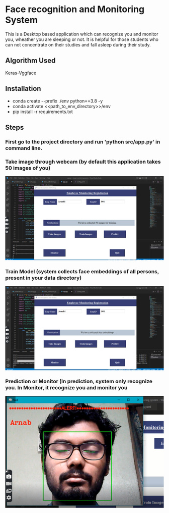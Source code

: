 # Face recognition and Monitoring System

This is a Desktop based application which can recognize you and monitor you, wheather you are sleeping or not.
It is helpful for those students who can not concentrate on their studies and fall asleep during their study.
## Algorithm Used

Keras-Vggface
## Installation

* conda create --prefix ./env python==3.8 -y
* conda activate <<path_to_env_directory>>/env
* pip install -r requirements.txt

## Steps

### First go to the project directory and run 'python src/app.py' in command line.

### Take image through webcam (by default this application takes 50 images of you)
![Take image](take_image.png)

### Train Model (system collects face embeddings of all persons, present in your data directory)
![Train Model](collection_embeddings.png)

### Prediction or Monitor (In prediction, system only recognize you. In Monitor, it recognize you and monitor you
![demo](demo.png)
